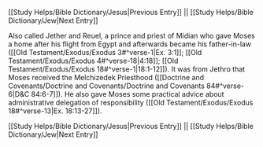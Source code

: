 [[Study Helps/Bible Dictionary/Jesus|Previous Entry]]  ||  [[Study Helps/Bible Dictionary/Jew|Next Entry]]

 Also called Jether and Reuel, a prince and priest of Midian who gave Moses a home after his flight from Egypt and afterwards became his father-in-law ([[Old Testament/Exodus/Exodus 3#^verse-1|Ex. 3:1]]; [[Old Testament/Exodus/Exodus 4#^verse-18|4:18]]; [[Old Testament/Exodus/Exodus 18#^verse-1|18:1-12]]). It was from Jethro that Moses received the Melchizedek Priesthood ([[Doctrine and Covenants/Doctrine and Covenants/Doctrine and Covenants 84#^verse-6|D&C 84:6-7]]). He also gave Moses some practical advice about administrative delegation of responsibility ([[Old Testament/Exodus/Exodus 18#^verse-13|Ex. 18:13-27]]).

[[Study Helps/Bible Dictionary/Jesus|Previous Entry]]  ||  [[Study Helps/Bible Dictionary/Jew|Next Entry]]